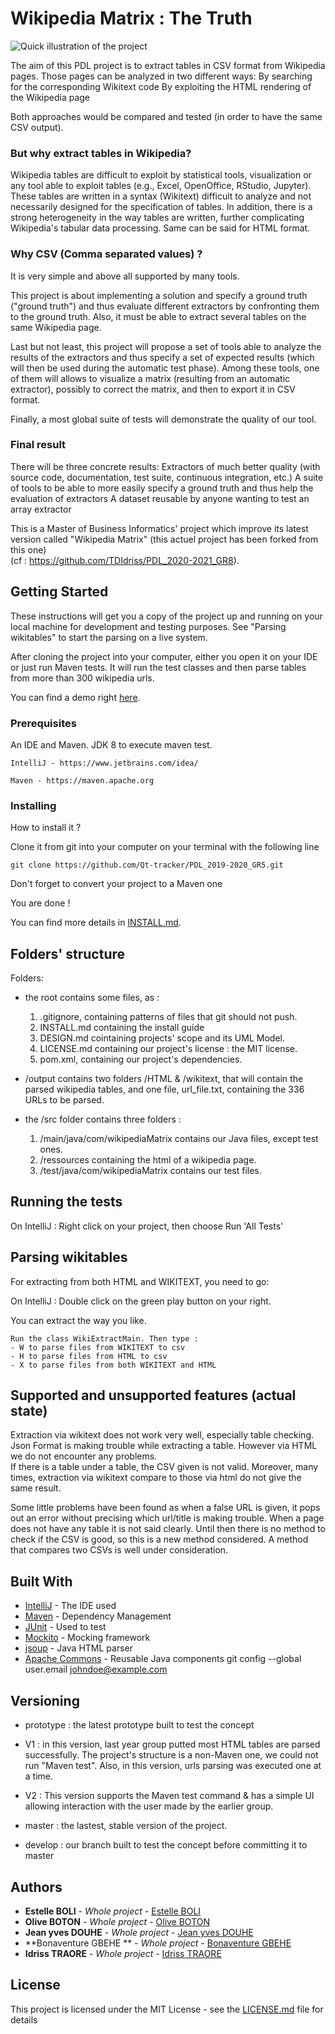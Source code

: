 # Wikipedia Matrix : The Truth
![Quick illustration of the project](img/readme.png) <br>

The aim of this PDL project is to extract tables in CSV format from Wikipedia pages. Those pages can be analyzed in two different ways:
By searching for the corresponding Wikitext code
By exploiting the HTML rendering of the Wikipedia page 

Both approaches would be compared and tested (in order to have the same CSV output).

### But why extract tables in Wikipedia?

Wikipedia tables are difficult to exploit by statistical tools, visualization or any tool able to exploit tables (e.g., Excel, OpenOffice, RStudio, Jupyter). These tables are written in a syntax (Wikitext) difficult to analyze and not necessarily designed for the specification of tables. In addition, there is a strong heterogeneity in the way tables are written, further complicating Wikipedia's tabular data processing. Same can be said for HTML format. 

### Why CSV (Comma separated values) ?
It is very simple and above all supported by many tools.

This project is about implementing a solution and specify a ground truth ("ground truth") and thus evaluate different extractors by confronting them to the ground truth. Also, it must be able to extract several tables on the same Wikipedia page.


Last but not least, this project will propose a set of tools able to analyze the results of the extractors and thus specify a set of expected results (which will then be used during the automatic test phase). Among these tools, one of them will allows to visualize a matrix (resulting from an automatic extractor), possibly to correct the matrix, and then to export it in CSV format.

Finally, a most global suite of tests will demonstrate the quality of our tool.

### Final result
There will be three concrete results:
Extractors of much better quality (with source code, documentation, test suite, continuous integration, etc.)
A suite of tools to be able to more easily specify a ground truth and thus help the evaluation of extractors
A dataset reusable by anyone wanting to test an array extractor

This is a Master of Business Informatics' project which improve its latest version called "Wikipedia Matrix" (this actuel project has been forked from this one)<br>
(cf : https://github.com/TDIdriss/PDL_2020-2021_GR8).

## Getting Started

These instructions will get you a copy of the project up and running on your local machine for development and testing purposes. See "Parsing wikitables" to start the parsing on a live system.

After cloning the project into your computer, either you open it on your IDE or just run Maven tests. It will run the test classes and then parse tables from more than 300 wikipedia urls.

You can find a demo right [here](https://drive.google.com/open?id=1h7r2-48byKkTbeMmPoBI8VrkrjTLC73v).

### Prerequisites

An IDE and Maven.
JDK 8 to execute maven test.

```
IntelliJ - https://www.jetbrains.com/idea/
```
```
Maven - https://maven.apache.org
```

### Installing

How to install it ?

Clone it from git into your computer on your terminal with the following line

```
git clone https://github.com/Qt-tracker/PDL_2019-2020_GR5.git
```

Don't forget to convert your project to a Maven one


You are done !

You can find more details in [INSTALL.md](https://github.com/Qt-tracker/PDL_2019-2020_GR5/blob/develop/INSTALL.md).


## Folders' structure

Folders:
- the root contains some files, as :
  1. .gitignore, containing patterns of files that git should not push.
  2. INSTALL.md containing the install guide
  3. DESIGN.md cointaining projects' scope and its UML Model.
  2. LICENSE.md containing our project's license : the MIT license.
  3. pom.xml, containing our project's dependencies.
  
- /output contains two folders /HTML & /wikitext, that will contain the parsed wikipedia tables, and one file, url_file.txt, containing the 336 URLs to be parsed.

- the /src folder contains three folders :
  1. /main/java/com/wikipediaMatrix contains our Java files, except test ones.
  2. /ressources containing the html of a wikipedia page.
  3. /test/java/com/wikipediaMatrix contains our test files.

## Running the tests

On IntelliJ : Right click on your project, then choose Run 'All Tests'

## Parsing wikitables

For extracting from both HTML and WIKITEXT, you need to go:

On IntelliJ : Double click on the green play button on your right.

You can extract the way you like.
```
Run the class WikiExtractMain. Then type :
- W to parse files from WIKITEXT to csv
- H to parse files from HTML to csv
- X to parse files from both WIKITEXT and HTML
```
## Supported and unsupported features (actual state)

Extraction via wikitext does not work very well, especially table checking. Json Format is making trouble while extracting a table. 
However via HTML we do not encounter any problems.<br/>
If there is a table under a table, the CSV given is not valid.
Moreover, many times, extraction via wikitext compare to those via html do not give the same result.

Some little problems have been found as when a false URL is given, it pops out an error without precising which url/title is making trouble. When a page does not have any table it is not said clearly.
Until then there is no method to check if the CSV is good, so this is a new method considered. A method that compares two CSVs is well under consideration. 

## Built With

* [IntelliJ](https://www.jetbrains.com/idea/) - The IDE used
* [Maven](https://maven.apache.org/) - Dependency Management
* [JUnit](https://junit.org/junit5/) - Used to test
* [Mockito](https://site.mockito.org/) - Mocking framework
* [jsoup](https://jsoup.org/) - Java HTML parser
* [Apache Commons](https://commons.apache.org/) - Reusable Java components
git config --global user.email johndoe@example.com
## Versioning

- prototype : the latest prototype built to test the concept

- V1 : in this version, last year group putted most HTML tables are parsed successfully. The project's structure is a non-Maven one, we could not run "Maven test". Also, in this version, urls parsing was executed one at a time.

- V2 : This version supports the Maven test command & has a simple UI allowing interaction with the user made by the earlier group.

- master : the lastest, stable version of the project.

- develop : our branch built to test the concept before committing it to master

## Authors

* **Estelle BOLI** - *Whole project* - [Estelle BOLI](https://github.com/boliestestelle)
* **Olive BOTON** - *Whole project* - [Olive BOTON](https://github.com/nboton)
* **Jean yves DOUHE** - *Whole project* - [Jean yves DOUHE](https://github.com/gdouhe)
* **Bonaventure GBEHE ** - *Whole project* - [Bonaventure GBEHE](https://github.com/bgbehe)
* **Idriss TRAORE** - *Whole project* - [Idriss TRAORE](https://github.com/TDIdriss)

## License

This project is licensed under the MIT License - see the [LICENSE.md](LICENSE.md) file for details

